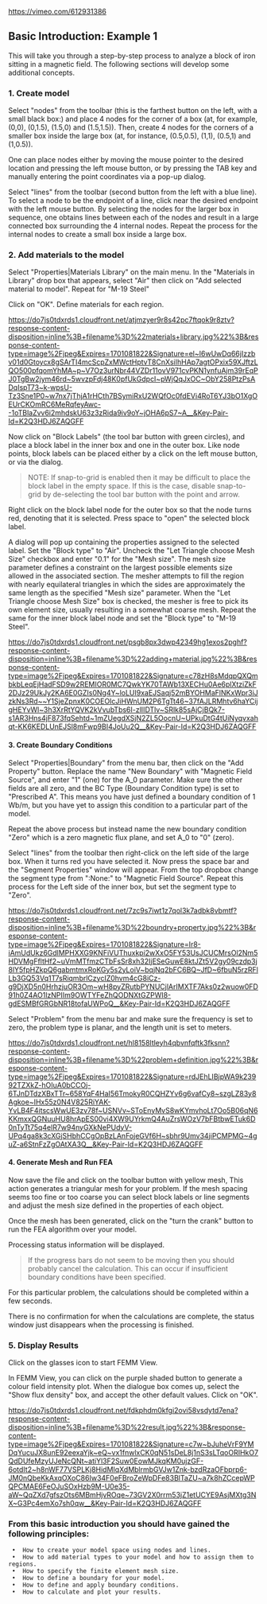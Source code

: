 https://vimeo.com/612931386


## Basic Introduction: Example 1

This will take you through a step-by-step process to analyze a block of iron sitting in a
magnetic field. The following sections will develop some additional concepts. 

### **1. Create model**

Select "nodes" from the toolbar (this is the farthest button on the left, with a small black
box:) and place 4 nodes for the corner of a box (at, for example, (0,0), (0,1.5), (1.5,0)
and (1.5,1.5)). Then, create 4 nodes for the corners of a smaller box inside the large box
(at, for instance, (0.5,0.5), (1,1), (0.5,1) and (1,0.5)). 

One can place nodes either by
moving the mouse pointer to the desired location and pressing the left mouse button, or
by pressing the TAB key and manually entering the point coordinates via a pop-up dialog.

Select "lines" from the toolbar (second button from the left with a blue line). To
select a node to be the endpoint of a line, click near the desired endpoint with the left
mouse button. By selecting the nodes for the larger box in sequence, one obtains lines between each of the nodes and result in a large connected box surrounding the 4 internal
nodes. Repeat the process for the internal nodes to create a small box inside a large box.

### **2. Add materials to the model**

Select "Properties|Materials Library" on the main menu. In the "Materials in Library" drop box that appears, select "Air" then click on "Add selected material to model".
Repeat for "M-19 Steel"

Click on "OK".
Define materials for each region.

https://do7js0tdxrds1.cloudfront.net/atjmzyer9r8s42pc7ftqok9r8ztv?response-content-disposition=inline%3B+filename%3D%22materials+library.jpg%22%3B&response-content-type=image%2Fjpeg&Expires=1701081822&Signature=el~I6wUwDq66jIzzbv01d0Gtoycx8gSArTI4mcScpZxMWctHptvT8CnXsiIhHAp7agtOPxix59XJftzLQO500pfqomYhMA~p~V7Oz3urNbr44VZDr11ovV971cvPKN1ynfuAjm39rEqPJ0TgBw2jym46rd~5wvzpFdj48K0pfUkGdpcI~pWjQqJxOC~ObY258PtzPsADqIspT73~k-wpsU-Tz3Sne1P0~w7nx7jThjA1rHCth7BSymiRxU2WQfOc0fdEVi4RoT6YJ3bO1XgOEUrCKOmRC6MeRqfeyAwc--1oTBlaZvv6i2mhdskU63z3zRida9iv9oY~jOHA6pS7~A__&Key-Pair-Id=K2Q3HDJ6ZAQGFF


Now click on "Block Labels" (the tool bar button with green circles), and place a
block label in the inner box and one in the outer box. Like node points, block labels can
be placed either by a click on the left mouse button, or via the <TAB> dialog.

>NOTE: If snap-to-grid is enabled then it may be difficult to place the block label in the
empty space. If this is the case, disable snap-to-grid by de-selecting the tool bar button
with the point and arrow.

Right click on the block label node for the outer box so that the node turns red, denoting
that it is selected. Press space to "open" the selected block label. 

A dialog will pop up
containing the properties assigned to the selected label. Set the "Block type" to "Air".
Uncheck the "Let Triangle choose Mesh Size" checkbox and enter "0.1" for the "Mesh
size". The mesh size parameter defines a constraint on the largest possible elements size
allowed in the associated section. The mesher attempts to fill the region with nearly
equilateral triangles in which the sides are approximately the same length as the specified
"Mesh size" parameter. When the "Let Triangle choose Mesh Size" box is checked, the
mesher is free to pick its own element size, usually resulting in a somewhat coarse mesh.
Repeat the same for the inner block label node and set the "Block type" to "M-19 Steel".

https://do7js0tdxrds1.cloudfront.net/psgb8px3dwp42349hg1exos2pghf?response-content-disposition=inline%3B+filename%3D%22adding+material.jpg%22%3B&response-content-type=image%2Fjpeg&Expires=1701081822&Signature=c78zH8sMdqpQXQmbkbLeqEjHadFSD9w2REMIOR0MC7QwkYK70TAWb13XECHu0Ae6plXtziZkF2DJz29UkJy2KA6E0GZIs0Ng4Y~loLUI9xaEJSaqj52mBYOHMaFlNKxWpr3iJzkNs3Rd~~Y1SjeZpnxK0COEOIcJiHWnUM2P6TgTt46~37fAJLRMhtv6haYCijgHEYvWl~3h3XrRtYQVK2kVvubTbs6I-zlIIDTlv~SRlk85sAjCjBQk7-s1AR3Hns4jF873fqSehtd~1mZUegdXSjN2ZL5OocnU~UPkuDtG4tUiNyqvxahqt-KK6KEDLUnEJSl8mFwp9BI4JoUu2Q__&Key-Pair-Id=K2Q3HDJ6ZAQGFF

#### 3. Create Boundary Conditions

Select "Properties|Boundary" from the menu bar, then click on the "Add Property"
button. Replace the name "New Boundary" with "Magnetic Field Source", and enter "1"
(one) for the A_0 parameter. Make sure the other fields are all zero, and the BC Type
(Boundary Condition type) is set to "Prescribed A". This means you have just defined a
boundary condition of 1 Wb/m, but you have yet to assign this condition to a particular
part of the model.

Repeat the above process but instead name the new boundary condition "Zero" which is a
zero magnetic flux plane, and set A_0 to "0" (zero).

Select "lines" from the toolbar then right-click on the left side of the large box. When it
turns red you have selected it. Now press the space bar and the "Segment Properties" window
will appear. From the top dropbox change the segment type from ":None:" to
"Magnetic Field Source". Repeat this process for the Left side of the inner box, but set
the segment type to "Zero".

https://do7js0tdxrds1.cloudfront.net/7zc9s7iwt1z7qol3k7adbk8vbmtf?response-content-disposition=inline%3B+filename%3D%22boundry+property.jpg%22%3B&response-content-type=image%2Fjpeg&Expires=1701081822&Signature=Ir8-iAmUdUkz6GdlMPHXXG9KNFiVUThuxkpi2wXxO5FY53UsJCUCMrsOl2Nm5HDVMgFfltHf2~uVmMTfmzCTbFsSr8xh32IjESeGuwE8ktJZt5V2gy09czdp3j8lY5fpHZkpQ6gabmtmxRoKGy5s2yLoiV~bqjNq2bFC6BQ~JfD~6fbuN5rzRFlLb3GQ53Vq1T7sRiqmbrlCzycIZ0hvm4cG8iCz-g9DjXD5n0HrhzjuOR3Om~wH8pyZRutbPYNUCjlArIMXTF7Aks0z2wuow0FD91h0Z4AO1lzNPIIm9OWTYFeZhQODNXtGZPWI8-gdESMBfGRGbNR18tofaUWPoQ__&Key-Pair-Id=K2Q3HDJ6ZAQGFF

Select "Problem" from the menu bar and make sure the frequency is set to zero, the
problem type is planar, and the length unit is set to meters.

https://do7js0tdxrds1.cloudfront.net/hl8158ltleyh4qbvnfqftk3fksnn?response-content-disposition=inline%3B+filename%3D%22problem+definition.jpg%22%3B&response-content-type=image%2Fjpeg&Expires=1701081822&Signature=rdJEhLIBjpWA9k23992TZXkZ-hOIuA0bCCOj-6TJnDTdzXBxTTr~658YqF4HaI56TmokyR0CQHZYv6g6vafCy8~szgLZ83y8Agkoe~IHx55z0N4V825RiYAK-YvLB4F4itscsWwUE3zv78f~USNVv~SToEnyMvS8wKYmvhoLt7Oo5B06qN6KKmxxQGNuuHU8hrApES00vi4XW9UYrkmQ4AuZrsWOzV7bFBtbwETuk6D0nTyTt75q4elR7w94nyGXkNePUdyV-UPq4ga8k3cXGjSHbhCCgOpBzLAnFojeGVf6H~sbhr9Umv34jiPCMPMG~4guZ-a6StnFzZgOAtXA3Q__&Key-Pair-Id=K2Q3HDJ6ZAQGFF

#### 4. Generate Mesh and Run FEA

Now save the file and click on the toolbar button with yellow mesh, This action
generates a triangular mesh for your problem. If the mesh spacing seems too fine or too
coarse you can select block labels or line segments and adjust the mesh size defined in
the properties of each object. 

Once the mesh has been generated, click on the "turn the
crank" button to run the FEA algorithm over your model.

Processing status information will be displayed. 

>If the progress bars do not seem to be
moving then you should probably cancel the calculation. This can occur if insufficient
boundary conditions have been specified. 

For this particular problem, the calculations
should be completed within a few seconds. 

There is no confirmation for when the
calculations are complete, the status window just disappears when the processing is
finished.


### 5. Display Results
Click on the glasses icon to start FEMM View. 

In FEMM View, you can click on the
purple shaded button to generate a colour field intensity plot. When the dialogue box comes
up, select the "Show flux density" box, and accept the other default values. Click on
"OK".

https://do7js0tdxrds1.cloudfront.net/fdkphdm0kfgi2ovi58vsdytd7ena?response-content-disposition=inline%3B+filename%3D%22result.jpg%22%3B&response-content-type=image%2Fjpeg&Expires=1701081822&Signature=c7w~bJuheVrF9YMDqYucuJX8unE92eexaYjk~eQ~vx1fnwlxCK0qN51sDeL8j1nS3sLTqoORIHkO7QdDUfeMzyUJeNcQNt~atiYl3F2Suw0EowMJkqKM0ujzGF-6otdIt2~h8nWF77VSPLKj8HidMIqXdMblrmbGVJw1Znk-bzdRzaOFbprp6-JM0nQbeKkAxqOXoC86Iw34F0eFBroZeWpDFe83BlTaZU~a7k8hZCcepWPQPCMAE6FeOJuSOxHzb9M-U0e35-aW~QqZXd7gfszOts6MBmHjvROqe~73GV2X0rrm53jZ1etUCYE9AsjMXtg3NX~G3Pc4emXo7sh0qw__&Key-Pair-Id=K2Q3HDJ6ZAQGFF

### From this basic introduction you should have gained the following principles:
     •  How to create your model space using nodes and lines.
     •  How to add material types to your model and how to assign them to regions.
     •  How to specify the finite element mesh size.
     •  How to define a boundary for your model.
     •  How to define and apply boundary conditions.
     •  How to calculate and plot your results.
